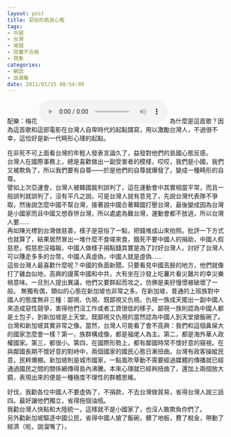 ```yaml
---
layout: post
title: 惡俗的島民心態
tags:
- 中國
- 台灣
- 坡國
- 政審不合格
- 現象
categories:
- 網誌
- 自選集
date: 2011/01/25 08:54:09
---
```

配樂：梅花
<audio src="{{ site.url }}/Music/Plum.mp3" controls preload></audio>
為什麼是這首歌？因為這首歌和這部電影在台灣人自卑時代的起點譜寫，用以激勵台灣人，不過很不幸，這恰好是新一代畸形心理的起點。  

在非死不可上面看台灣的年輕人發表言論久了，益發對他們的島國心態反感。  
台灣人在國際事務上，總是喜歡做出一副受害者的模樣，哎哎，我們是小國，我們又被欺負了，所以我們要有自尊——於是他們的自尊就爆發了，變成一種畸形的自尊。  
譬如上次亞運會，台灣人被韓國裁判誤判了，這在運動會中其實相當平常，而且一般誤判就誤判了，沒有平凡之說。可是台灣人就有意見了，先說台灣代表隊不爭取，然後說怎麼中國不幫台灣，接著說中國合著韓國打壓台灣，最後變成因為台灣是小國家而且中國又想吞併台灣，所以處處為難台灣，運動會都不放過，所以台灣人要……  
再如陳光標到台灣做慈善，樣子是惡俗了一點，把錢堆成山來拍照。批評一下方式也就算了，結果居然冒出一堆什麼不食嗟來食，餓死不要中國人的捐助，中國人假慈悲，假慈悲沒福報，中國人做樣子捐點錢其實是為了討好台灣人，討好了台灣人可以賺走多多的台幣，中國人真虛偽，中國人就是虛偽……  
這些台灣人最喜歡什麼呢？中國的負面新聞。只要看見中國丟臉的地方，他們就像打了雞血似地，高興的謾罵中國和中共，大有坐在沙發上吃薯片看災難片的幸災樂禍意味。一旦別人提出異議，他們又要群起而攻之，仿佛是美好憧憬被破壞了一般。
無獨有偶，類似的心態在新加坡也非常之多。在新加坡，普通的上班族對中國人的態度無非三種：鄙視、仇視、既鄙視又仇視。仇視一族成天擺出一副中國人來造成惡性競爭，害得他們沒工作或者工資很低的樣子。鄙視一族則認為中國人都是土包子，到新加坡是上天堂。既鄙視又仇視的當然認為中國人到天堂搶飯碗了。  
台灣和新加坡其實非常之像。當然，台灣人可能看了會不高興：我們和這個鼻屎大的國家怎麼會一樣？第一，族群構成像，都是福佬人為主。第二，都是海外華人政權國家。第三，都很小。第四，在國際形勢上，都有鄰國時常不懷好意的窺視。在與鄰國長期不懷好意的對峙中，兩個國家的國民心態日漸扭曲。台灣有政客操縱民意，民粹爆棚。新加坡則是城市國家，一點風吹草動不需要經過媒體的傳播就已經通過國民之間的關係網傳得島內沸騰。本來心理就已經夠扭曲了，還加上兩個放大鏡，表現出來的便是一種極度不理性的群體思維。  

好伐，我勸各位中國人不要虛偽了，不捐款，不去台灣做貿易，省得台灣人說三話四。最好讓他們獨立，省得拖個油瓶。  
我勸台灣人快點和大陸統一，這樣就不是小國家了，也沒人敢欺負你們了。  
另外勸新加坡驅逐中國公民，省得中國人搶了飯碗，髒了地板，費了稅金，帶動了經濟（呃，說溜嘴了）。